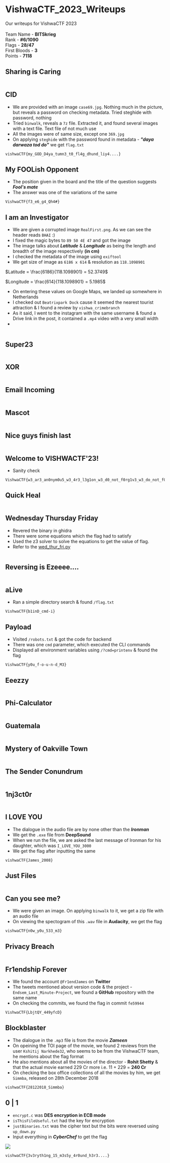 # VishwaCTF_2023_Writeups
Our writeups for VishwaCTF 2023<br><br>
Team Name - **BITSkrieg**<br>
Rank - **#6/1090**<br>
Flags - **28/47**<br>
First Bloods - **3**<br>
Points - **7118**

## Sharing is Caring
```

```

## CID
- We are provided with an image `case69.jpg`. Nothing much in the picture, but reveals a password on checking metadata. Tried steghide with password, nothing
- Tried `binwalk`, reveals a `7z` file. Extracted it, and found several images with a text file. Text file of not much use
- All the images were of same size, except one `369.jpg`
- On applying `steghide` with the password found in metadata - ***"daya darwaza tod do"*** we get `flag.txt`
```
vishwaCTF{my_GOD_D4ya_tumn3_t0_fl4g_dhund_liy4....}
```

## My FOOLish Opponent
- The position given in the board and the title of the question suggests ***Fool's mate***
- The answer was one of the variations of the same
```
VishwaCTF{f3_e6_g4_Qh4#}
```

## I am an Investigator
- We are given a corrupted image `RealFirst.png`. As we can see the header reads `BHAI` :)
- I fixed the magic bytes to `89 50 4E 47` and got the image
- The image talks about ***Latitude*** & ***Longitude*** as being the length and breadth of the image respectively **(in cm)**
- I checked the metadata of the image using `exiftool`
- We get size of image as `6186 x 614` & resolution as `118.1098901`

$Latitude = \frac{6186}{118.1098901} = 52.3749$
<br>

$Longitude = \frac{614}{118.1098901} = 5.1985$

- On entering these values on Google Maps, we landed up somewhere in Netherlands
- I checked out `Beatrixpark Dock` cause it seemed the nearest tourist attraction & I found a review by `vishwa_crimebranch`
- As it said, I went to the instagram with the same username & found a Drive link in the post, it contained a `.mp4` video with a very small width
- 
```

```

## Super23
```

```

## XOR

```

```

## Email Incoming
```

```

## Mascot
```

```

## Nice guys finish last
```

```

## Welcome to VISHWACTF'23!
- Sanity check
```
VishwaCTF{w3_ar3_an0nym0u5_w3_4r3_l3g1on_w3_d0_not_f0rg1v3_w3_do_not_f0rg3t}
```

## Quick Heal
```

```

## Wednesday Thursday Friday
- Revered the binary in ghidra
- There were some equations which the flag had to satisfy
- Used the z3 solver to solve the equations to get the value of flag.
- Refer to the [wed_thur_fri.py](assets/wed_thur_fri.py)
```

```

## Reversing is Ezeeee....
```

```

## aLive
- Ran a simple directory search & found `/flag.txt`
```
VishwaCTF{b1inD_cmd-i}
```

## Payload
- Visited `/robots.txt` & got the code for backend
- There was one `cmd` parameter, which executed the CLI commands
- Displayed all environment variables using `/?cmd=printenv` & found the flag
```
VishwaCTF{y0u_f-o-u-n-d_M3}
```

## Eeezzy
```

```

## Phi-Calculator
```

```

## Guatemala
```

```

## Mystery of Oakville Town
```

```

## The Sender Conundrum

```

```

## 1nj3ct0r
```

```

## I LOVE YOU
- The dialogue in the audio file are by none other than the ***Ironman***
- We get the `.exe` file from **DeepSound**
- When we run the file, we are asked the last message of Ironman for his daughter, which was `I_LOVE_YOU_3000`
- We get the flag after inputting the same
```
vishwaCTF{James_2008}
```

## Just Files
```

```

## Can you see me?
- We were given an image. On applying `binwalk` to it, we get a zip file with an audio file
- On viewing the spectogram of this `.wav` file in **Audacity**, we get the flag
```
vishwaCTF{n0w_y0u_533_m3}
```

## Privacy Breach

```

```

## Fr1endship Forever
- We found the account `@Fr1endJames` on **Twitter**
- The tweets mentioned about version code & the project - `Endsem_Last_Minute-Project`, we found a **GitHub** repository with the same name
- On checking the commits, we found the flag in commit `fe59944`
```
VishwaCTF{LbjtQY_449yfcD}
```

## Blockblaster
- The dialogue in the `.mp3` file is from the movie ***Zameen***
- On opeining the TOI page of the movie, we found 2 reviews from the user `Kshitij Narkhede32`, who seems to be from the VishwaCTF team, he mentions about the flag format
- He also mentions about all the movies of the director - **Rohit Shetty** & that the actual movie earned 229 Cr more i.e. 11 + 229 = **240 Cr**
- On checking the box office collections of all the movies by him, we get `Simmba`, released on 28th December 2018
```
vishwaCTF{28122018_Simmba}
```

## 0 | 1
- `encrypt.c` was **DES encryption in ECB mode**
- `isThisFileUseful.txt` had the key for encryption
- `justBinaries.txt` was the cipher text but the bits were reversed using `up_down.py`
- Input everything in ***CyberChef*** to get the flag

![](assets/1_0.png)
```
vishwaCTF{3v3ryth1ng_15_m3s5y_4r0und_h3r3....}
```